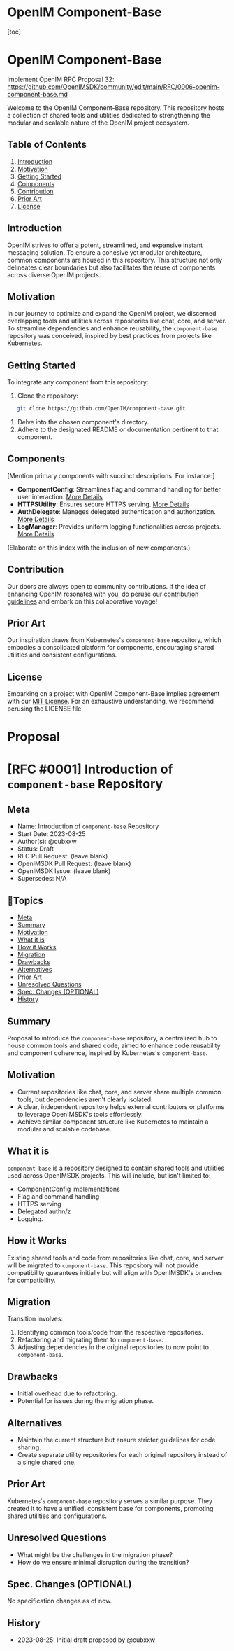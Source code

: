 # OpenIM Component-Base

[toc]
# OpenIM Component-Base

Implement OpenIM RPC Proposal 32: https://github.com/OpenIMSDK/community/edit/main/RFC/0006-openim-component-base.md

Welcome to the OpenIM Component-Base repository. This repository hosts a collection of shared tools and utilities dedicated to strengthening the modular and scalable nature of the OpenIM project ecosystem.

## Table of Contents

1. [Introduction](#introduction)
2. [Motivation](#motivation)
3. [Getting Started](#getting-started)
4. [Components](#components)
5. [Contribution](#contribution)
6. [Prior Art](#prior-art)
7. [License](#license)

## Introduction

OpenIM strives to offer a potent, streamlined, and expansive instant messaging solution. To ensure a cohesive yet modular architecture, common components are housed in this repository. This structure not only delineates clear boundaries but also facilitates the reuse of components across diverse OpenIM projects.

## Motivation

In our journey to optimize and expand the OpenIM project, we discerned overlapping tools and utilities across repositories like chat, core, and server. To streamline dependencies and enhance reusability, the `component-base` repository was conceived, inspired by best practices from projects like Kubernetes.

## Getting Started

To integrate any component from this repository:

1. Clone the repository:

```bash
   git clone https://github.com/OpenIM/component-base.git
```

1. Delve into the chosen component's directory.
2. Adhere to the designated README or documentation pertinent to that component.

## Components

[Mention primary components with succinct descriptions. For instance:]

- **ComponentConfig**: Streamlines flag and command handling for better user interaction. [More Details](/path-to-componentConfig-readme)
- **HTTPSUtility**: Ensures secure HTTPS serving. [More Details](/path-to-httpsUtility-readme)
- **AuthDelegate**: Manages delegated authentication and authorization. [More Details](/path-to-authDelegate-readme)
- **LogManager**: Provides uniform logging functionalities across projects. [More Details](/path-to-logManager-readme)

(Elaborate on this index with the inclusion of new components.)

## Contribution

Our doors are always open to community contributions. If the idea of enhancing OpenIM resonates with you, do peruse our [contribution guidelines](/path-to-contribution-guide) and embark on this collaborative voyage!

## Prior Art

Our inspiration draws from Kubernetes's `component-base` repository, which embodies a consolidated platform for components, encouraging shared utilities and consistent configurations.

## License

Embarking on a project with OpenIM Component-Base implies agreement with our [MIT License](/path-to-license-file). For an exhaustive understanding, we recommend perusing the LICENSE file.



# Proposal

# [RFC #0001] Introduction of `component-base` Repository

<!--  🤖 design template: https://github.com/OpenIMSDK/community/blob/main/0000-template.md  ⚠️ After design completion, please submit a PR to https://github.com/OpenIMSDK/community/tree/main/RFC according to the specification. -->

## Meta

- Name: Introduction of `component-base` Repository
- Start Date: 2023-08-25
- Author(s): @cubxxw
- Status: Draft
- RFC Pull Request: (leave blank)
- OpenIMSDK Pull Request: (leave blank)
- OpenIMSDK Issue: (leave blank)
- Supersedes: N/A

## 📇Topics

- [Meta](#meta)
- [Summary](#summary)
- [Motivation](#motivation)
- [What it is](#what-it-is)
- [How it Works](#how-it-works)
- [Migration](#migration)
- [Drawbacks](#drawbacks)
- [Alternatives](#alternatives)
- [Prior Art](#prior-art)
- [Unresolved Questions](#unresolved-questions)
- [Spec. Changes (OPTIONAL)](#spec-changes-optional)
- [History](#history)

## Summary

Proposal to introduce the `component-base` repository, a centralized hub to house common tools and shared code, aimed to enhance code reusability and component coherence, inspired by Kubernetes's `component-base`.

## Motivation

- Current repositories like chat, core, and server share multiple common tools, but dependencies aren't clearly isolated.
- A clear, independent repository helps external contributors or platforms to leverage OpenIMSDK's tools effortlessly.
- Achieve similar component structure like Kubernetes to maintain a modular and scalable codebase.

## What it is

`component-base` is a repository designed to contain shared tools and utilities used across OpenIMSDK projects. This will include, but isn't limited to:

- ComponentConfig implementations
- Flag and command handling
- HTTPS serving
- Delegated authn/z
- Logging.

## How it Works

Existing shared tools and code from repositories like chat, core, and server will be migrated to `component-base`. This repository will not provide compatibility guarantees initially but will align with OpenIMSDK's branches for compatibility.

## Migration

Transition involves:

1. Identifying common tools/code from the respective repositories.
2. Refactoring and migrating them to `component-base`.
3. Adjusting dependencies in the original repositories to now point to `component-base`.

## Drawbacks

- Initial overhead due to refactoring.
- Potential for issues during the migration phase.

## Alternatives

- Maintain the current structure but ensure stricter guidelines for code sharing.
- Create separate utility repositories for each original repository instead of a single shared one.

## Prior Art

Kubernetes's `component-base` repository serves a similar purpose. They created it to have a unified, consistent base for components, promoting shared utilities and configurations.

## Unresolved Questions

- What might be the challenges in the migration phase?
- How do we ensure minimal disruption during the transition?

## Spec. Changes (OPTIONAL)

No specification changes as of now.

## History

- 2023-08-25: Initial draft proposed by @cubxxw